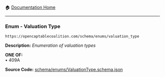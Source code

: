 :house: [Documentation Home](/README.md)

---

### Enum - Valuation Type

`https://opencaptablecoalition.com/schema/enums/valuation_type`

**Description:** _Enumeration of valuation types_

**ONE OF:**</br>&bull; 409A</br>

**Source Code:** [schema/enums/ValuationType.schema.json](/schema/enums/ValuationType.schema.json)
